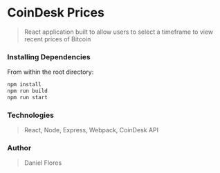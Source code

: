 # CoinDesk Prices

> React application built to allow users to select a timeframe to view recent prices of Bitcoin

### Installing Dependencies

From within the root directory:

```sh
npm install
npm run build
npm run start
```

### Technologies

> React, Node, Express, Webpack, CoinDesk API

### Author

> Daniel Flores

